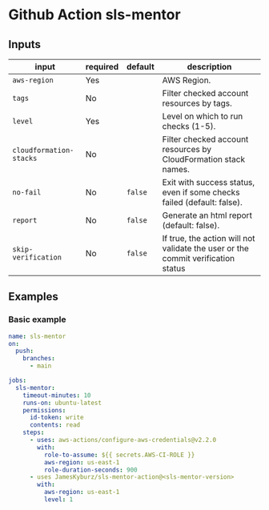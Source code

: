 # Github Action sls-mentor

## Inputs

| input                      | required | default             | description                                                                                                                                                                                                                                                                                                                                                                                                                                                                                                                                                                                                                                                                                                                                                                       |
|----------------------------|----------|---------------------|-------------------------------------------------------------------------------------------------------------------------------------------------------------------------------------------------------------------------------------------------------------------------------------------------------------------------------------------------------------------------------------------------------------------------------------------------------------------------------------------------------------------------------------------------------------------------------------------------------------|
| `aws-region`               | Yes      |                     | AWS Region.                                                                                                                                                                                                                                                                                                                                                                                                                                                                                                                                                                                                                         |
| `tags`                     | No       |                     | Filter checked account resources by tags.
| `level`                    | Yes      |                     | Level on which to run checks (1-5).
| `cloudformation-stacks`    | No       |                     | Filter checked account resources by CloudFormation stack names.
| `no-fail`                  | No       | `false`             | Exit with success status, even if some checks failed (default: false).
| `report`                   | No       | `false`             | Generate an html report (default: false).
| `skip-verification`        | No       | `false`             | If true, the action will not validate the user or the commit verification status                                                                                                                                                                                                                                                                                                                                                                                                                                                                                                                                                                                                                                                                                                  |

## Examples

### Basic example

```yml
name: sls-mentor
on:
  push:
    branches:
      - main

jobs:
  sls-mentor:
    timeout-minutes: 10
    runs-on: ubuntu-latest
    permissions:
      id-token: write
      contents: read
    steps:
      - uses: aws-actions/configure-aws-credentials@v2.2.0
        with:
          role-to-assume: ${{ secrets.AWS-CI-ROLE }}
          aws-region: us-east-1
          role-duration-seconds: 900
      - uses JamesKyburz/sls-mentor-action@<sls-mentor-version>
        with:
          aws-region: us-east-1
          level: 1
```
